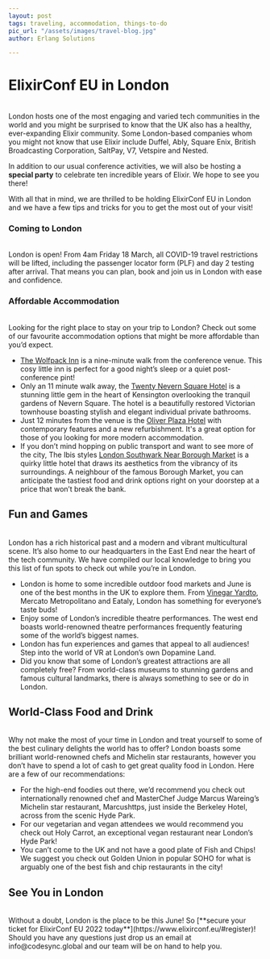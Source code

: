 ```yaml
---
layout: post
tags: traveling, accommodation, things-to-do
pic_url: "/assets/images/travel-blog.jpg"
author: Erlang Solutions

---
```

# ElixirConf EU in London

<br>
London hosts one of the most engaging and varied tech communities in the world and you might be surprised to know that the UK also has a healthy, ever-expanding Elixir community. Some London-based companies whom you might not know that use Elixir include Duffel, Ably, Square Enix, British Broadcasting Corporation, SaltPay, V7, Vetspire and Nested.

In addition to our usual conference activities, we will also be hosting a **special party** to celebrate ten incredible years of Elixir. We hope to see you there!

With all that in mind, we are thrilled to be holding ElixirConf EU in London and we have a few tips and tricks for you to get the most out of your visit!

### Coming to London

<br>
London is open! From 4am Friday 18 March, all COVID-19 travel restrictions will be lifted, including the passenger locator form (PLF) and day 2 testing after arrival. That means you can plan, book and join us in London with ease and confidence.

### Affordable Accommodation

<br>
Looking for the right place to stay on your trip to London? Check out some of our favourite accommodation options that might be more affordable than you’d expect.

* [The Wolfpack Inn](https://www.booking.com/hotel/gb/the-wolfpack-inn.en-gb.html?aid=356980;label=gog235jc-1DCAMYAihQOLUCSAlYA2hQiAEBmAEJuAEHyAEN2AED6AEB-AECiAIBqAIDuAKwkr6QBsACAdICJDI2NzNjMWE2LWFmYzMtNDczMS1hMzdkLTM0ZDlmMzZlNmJlY9gCBOACAQ;sid=854e8c1ec848836e18992555eecbcfb1;all_sr_blocks=797674802_339969104_0_0_0;checkin=2022-06-09;checkout=2022-06-10;dist=0;group_adults=1;group_children=0;hapos=5;highlighted_blocks=797674802_339969104_0_0_0;hpos=5;matching_block_id=797674802_339969104_0_0_0;no_rooms=1;req_adults=1;req_children=0;room1=A;sb_price_type=total;sr_order=distance_from_search;sr_pri_blocks=797674802_339969104_0_0_0__12825;srepoch=1645185568;srpvid=6dfb544d105f0082;type=total;ucfs=1&#hotelTmpl) is a nine-minute walk from the conference venue. This cosy little inn is perfect for a good night’s sleep or a quiet post-conference pint!
* Only an 11 minute walk away, the [Twenty Nevern Square Hotel](https://www.booking.com/hotel/gb/twentynevernsquare.en-gb.html?aid=356980;label=gog235jc-1DCAMYAihQOLUCSAlYA2hQiAEBmAEJuAEHyAEN2AED6AEB-AECiAIBqAIDuAKwkr6QBsACAdICJDI2NzNjMWE2LWFmYzMtNDczMS1hMzdkLTM0ZDlmMzZlNmJlY9gCBOACAQ;sid=854e8c1ec848836e18992555eecbcfb1;all_sr_blocks=4633_90863839_0_1_0;checkin=2022-06-09;checkout=2022-06-10;dist=0;group_adults=1;group_children=0;hapos=4;highlighted_blocks=4633_90863839_0_1_0;hpos=4;matching_block_id=4633_90863839_0_1_0;nflt=review_score%3D80;no_rooms=1;req_adults=1;req_children=0;room1=A;sb_price_type=total;sr_order=distance_from_search;sr_pri_blocks=4633_90863839_0_1_0__12906;srepoch=1645186490;srpvid=6dfb544d105f0082;type=total;ucfs=1&#hotelTmpl) is a stunning little gem in the heart of Kensington overlooking the tranquil gardens of Nevern Square. The hotel is a beautifully restored Victorian townhouse boasting stylish and elegant individual private bathrooms.
* Just 12 minutes from the venue is the [Oliver Plaza Hotel](https://www.booking.com/hotel/gb/oliverplazahotel.en-gb.html?aid=356980;label=gog235jc-1DCAMYAihQOLUCSAlYA2hQiAEBmAEJuAEHyAEN2AED6AEB-AECiAIBqAIDuAKwkr6QBsACAdICJDI2NzNjMWE2LWFmYzMtNDczMS1hMzdkLTM0ZDlmMzZlNmJlY9gCBOACAQ;sid=854e8c1ec848836e18992555eecbcfb1;all_sr_blocks=14254_88651888_0_0_0;checkin=2022-06-09;checkout=2022-06-10;dist=0;group_adults=1;group_children=0;hapos=5;highlighted_blocks=14254_88651888_0_0_0;hpos=5;matching_block_id=14254_88651888_0_0_0;nflt=review_score%3D80;no_rooms=1;req_adults=1;req_children=0;room1=A;sb_price_type=total;sr_order=distance_from_search;sr_pri_blocks=14254_88651888_0_0_0__14364;srepoch=1645186490;srpvid=6dfb544d105f0082;type=total;ucfs=1&#hotelTmpl) with contemporary features and a new refurbishment. It's a great option for those of you looking for more modern accommodation.
* If you don’t mind hopping on public transport and want to see more of the city, The Ibis styles [London Southwark Near Borough Market](https://all.accor.com/hotel/7465/index.en.shtml) is a quirky little hotel that draws its aesthetics from the vibrancy of its surroundings. A neighbour of the famous Borough Market, you can anticipate the tastiest food and drink options right on your doorstep at a price that won’t break the bank.

## Fun and Games

<br>
London has a rich historical past and a modern and vibrant multicultural scene. It’s also home to our headquarters in the East End near the heart of the tech community. We have compiled our local knowledge to bring you this list of fun spots to check out while you’re in London.

* London is home to some incredible outdoor food markets and June is one of the best months in the UK to explore them. From [Vinegar Yardto](https://www.vinegaryard.london/), Mercato Metropolitano  and Eataly, London has something for everyone’s taste buds!
* Enjoy some of London’s incredible theatre performances. The west end boasts world-renowned theatre performances frequently featuring some of the world’s biggest names.
* London has fun experiences and games that appeal to all audiences! Step into the world of VR at London’s own Dopamine Land.
* Did you know that some of London’s greatest attractions are all completely free? From world-class museums to stunning gardens and famous cultural landmarks, there is always something to see or do in London.

## World-Class Food and Drink

<br>
Why not make the most of your time in London and treat yourself to some of the best culinary delights the world has to offer? London boasts some brilliant world-renowned chefs and Michelin star restaurants, however you don’t have to spend a lot of cash to get great quality food in London. Here are a few of our recommendations:

* For the high-end foodies out there, we’d recommend you check out internationally renowned chef and MasterChef Judge Marcus Wareing’s Michelin star restaurant, Marcushttps, just inside the Berkeley Hotel, across from the scenic Hyde Park.
* For our vegetarian and vegan attendees we would recommend you check out Holy Carrot, an exceptional vegan restaurant near London’s Hyde Park!
* You can’t come to the UK and not have a good plate of Fish and Chips! We suggest you check out Golden Union in popular SOHO for what is arguably one of the best fish and chip restaurants in the city!

## See You in London

<br>
Without a doubt, London is the place to be this June! So [**secure your ticket for ElixirConf EU 2022 today**](https://www.elixirconf.eu/#register)! Should you have any questions just drop us an email at info@codesync.global and our team will be on hand to help you.